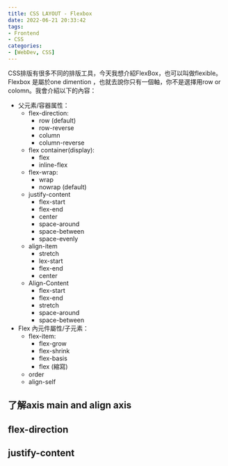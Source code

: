 ```yaml
---
title: CSS LAYOUT - Flexbox
date: 2022-06-21 20:33:42
tags:
- Frontend
- CSS
categories:
- [WebDev, CSS]
---
```


CSS排版有很多不同的排版工具，今天我想介紹FlexBox，也可以叫做flexible。Flexbox 是屬於one dimention ，也就去說你只有一個軸，你不是選擇用row or colomn。我會介紹以下的內容：
- 父元素/容器属性：
    - flex-direction: 
        - row (default)
        - row-reverse 
        - column
        - column-reverse
    - flex container(display): 
        - flex 
        - inline-flex
    - flex-wrap: 
        - wrap
        - nowrap (default)
    - justify-content
        - flex-start
        - flex-end
        - center
        - space-around
        - space-between
        - space-evenly
    - align-item
        - stretch
        - lex-start
        - flex-end
        - center
    - Align-Content
        - flex-start
        - flex-end
        - stretch
        - space-around
        - space-between
- Flex 內元件屬性/子元素：
    - flex-item:
        - flex-grow
        - flex-shrink
        - flex-basis
        - flex (縮寫)
    - order
    - align-self

## 了解axis main and align axis
## flex-direction
## justify-content
